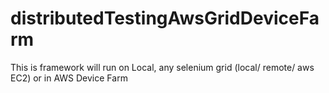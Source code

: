 # distributedTestingAwsGridDeviceFarm
This is framework will run on Local, any selenium grid (local/ remote/ aws EC2) or in AWS Device Farm
